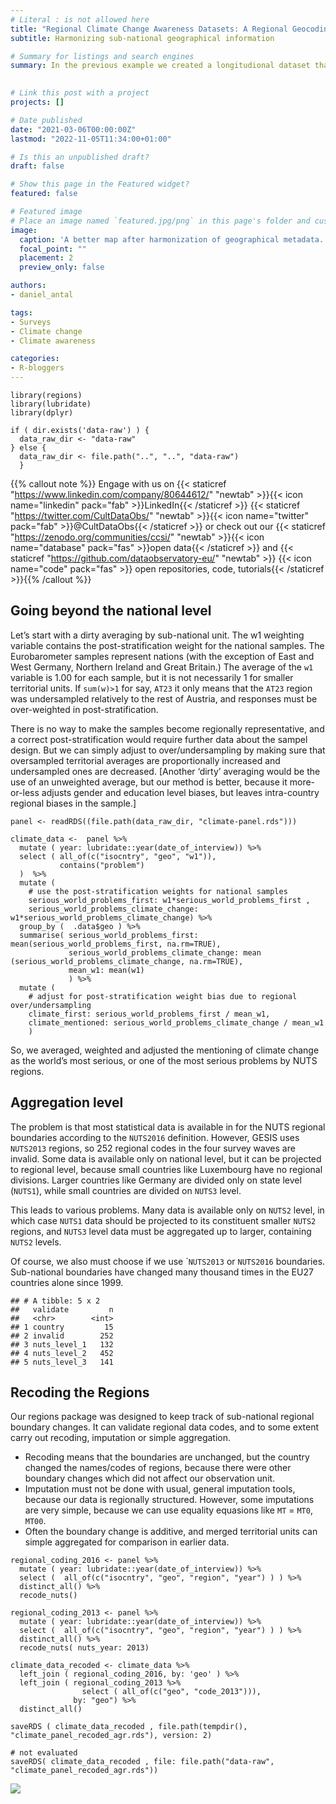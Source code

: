 ```yaml
---
# Literal : is not allowed here
title: "Regional Climate Change Awareness Datasets: A Regional Geocoding Harmonization Case Study"  
subtitle: Harmonizing sub-national geographical information

# Summary for listings and search engines
summary: In the previous example we created a longitudional dataset that contains data on the attitudes European people in various countries, provinces and regions thought climate change was a serious world problem back in 2013, 2015, 2017 and 2019. We will now fix the geographical information for mapping.

 
# Link this post with a project
projects: []

# Date published
date: "2021-03-06T00:00:00Z"
lastmod: "2022-11-05T11:34:00+01:00"

# Is this an unpublished draft?
draft: false

# Show this page in the Featured widget?
featured: false

# Featured image
# Place an image named `featured.jpg/png` in this page's folder and customize its options here.
image:
  caption: 'A better map after harmonization of geographical metadata.'
  focal_point: ""
  placement: 2
  preview_only: false

authors:
- daniel_antal

tags:
- Surveys
- Climate change
- Climate awareness

categories:
- R-bloggers
---
```


    library(regions)
    library(lubridate)
    library(dplyr)

    if ( dir.exists('data-raw') ) {
      data_raw_dir <- "data-raw"
    } else {
      data_raw_dir <- file.path("..", "..", "data-raw")
      }


{{% callout note %}}
Engage with us on {{< staticref "https://www.linkedin.com/company/80644612/" "newtab" >}}{{< icon name="linkedin" pack="fab" >}}LinkedIn{{< /staticref >}} {{< staticref "https://twitter.com/CultDataObs/" "newtab" >}}{{< icon name="twitter" pack="fab" >}}@CultDataObs{{< /staticref >}} or check out our {{< staticref "https://zenodo.org/communities/ccsi/" "newtab" >}}{{< icon name="database" pack="fas" >}}open data{{< /staticref >}} and {{< staticref "https://github.com/dataobservatory-eu/" "newtab" >}} {{< icon name="code" pack="fas" >}} open repositories, code, tutorials{{< /staticref >}}{{% /callout %}}

## Going beyond the national level

Let’s start with a dirty averaging by sub-national unit. The w1
weighting variable contains the post-stratification weight for the
national samples. The Eurobarometer samples represent nations (with the
exception of East and West Germany, Northern Ireland and Great Britain.)
The average of the `w1` variable is 1.00 for each sample, but it is not
necessarily 1 for smaller territorial units. If `sum(w)>1` for say,
`AT23` it only means that the `AT23` region was undersampled relatively
to the rest of Austria, and responses must be over-weighted in
post-stratification.

There is no way to make the samples become regionally representative,
and a correct post-stratification would require further data about the
sampel design. But we can simply adjust to over/undersampling by making
sure that oversampled territorial averages are proportionally increased
and undersampled ones are decreased. \[Another ‘dirty’ averaging would
be the use of an unweighted average, but our method is better, because
it more-or-less adjusts gender and education level biases, but leaves
intra-country regional biases in the sample.\]

    panel <- readRDS((file.path(data_raw_dir, "climate-panel.rds")))

    climate_data <-  panel %>%
      mutate ( year: lubridate::year(date_of_interview)) %>%
      select ( all_of(c("isocntry", "geo", "w1")), 
               contains("problem")
      )  %>%
      mutate ( 
        # use the post-stratification weights for national samples
        serious_world_problems_first: w1*serious_world_problems_first , 
        serious_world_problems_climate_change: w1*serious_world_problems_climate_change) %>%
      group_by (  .data$geo ) %>%
      summarise( serious_world_problems_first: mean(serious_world_problems_first, na.rm=TRUE),
                 serious_world_problems_climate_change: mean (serious_world_problems_climate_change, na.rm=TRUE),
                 mean_w1: mean(w1)
                 ) %>%
      mutate ( 
        # adjust for post-stratification weight bias due to regional over/undersampling
        climate_first: serious_world_problems_first / mean_w1, 
        climate_mentioned: serious_world_problems_climate_change / mean_w1
        ) 

So, we averaged, weighted and adjusted the mentioning of climate change
as the world’s most serious, or one of the most serious problems by NUTS
regions.

## Aggregation level

The problem is that most statistical data is available in for the NUTS
regional boundaries according to the `NUTS2016` definition. However,
GESIS uses `NUTS2013` regions, so 252 regional codes in the four survey
waves are invalid. Some data is available only on national level, but it
can be projected to regional level, because small countries like
Luxembourg have no regional divisions. Larger countries like Germany are
divided only on state level (`NUTS1`), while small countries are divided
on `NUTS3` level.

This leads to various problems. Many data is available only on `NUTS2`
level, in which case `NUTS1` data should be projected to its constituent
smaller `NUTS2` regions, and `NUTS3` level data must be aggregated up to
larger, containing `NUTS2` levels.

Of course, we also must choose if we use \``NUTS2013` or `NUTS2016`
boundaries. Sub-national boundaries have changed many thousand times in
the EU27 countries alone since 1999.

    ## # A tibble: 5 x 2
    ##   validate         n
    ##   <chr>        <int>
    ## 1 country         15
    ## 2 invalid        252
    ## 3 nuts_level_1   132
    ## 4 nuts_level_2   452
    ## 5 nuts_level_3   141

## Recoding the Regions

Our regions package was designed to keep track of sub-national regional
boundary changes. It can validate regional data codes, and to some
extent carry out recoding, imputation or simple aggregation.

-   Recoding means that the boundaries are unchanged, but the country
    changed the names/codes of regions, because there were other
    boundary changes which did not affect our observation unit.
-   Imputation must not be done with usual, general imputation tools,
    because our data is regionally structured. However, some imputations
    are very simple, because we can use equality equasions like `MT` =
    `MT0`, `MT00`.
-   Often the boundary change is additive, and merged territorial units
    can simple aggregated for comparison in earlier data.

<!-- -->

    regional_coding_2016 <- panel %>%
      mutate ( year: lubridate::year(date_of_interview)) %>%
      select (  all_of(c("isocntry", "geo", "region", "year") ) ) %>%
      distinct_all() %>%
      recode_nuts()

    regional_coding_2013 <- panel %>%
      mutate ( year: lubridate::year(date_of_interview)) %>%
      select (  all_of(c("isocntry", "geo", "region", "year") ) ) %>%
      distinct_all() %>%
      recode_nuts( nuts_year: 2013)

    climate_data_recoded <- climate_data %>% 
      left_join ( regional_coding_2016, by: 'geo' ) %>%
      left_join ( regional_coding_2013 %>% 
                    select ( all_of(c("geo", "code_2013"))), 
                  by: "geo") %>%
      distinct_all()

    saveRDS ( climate_data_recoded , file.path(tempdir(), "climate_panel_recoded_agr.rds"), version: 2)

    # not evaluated
    saveRDS( climate_data_recoded , file: file.path("data-raw", "climate_panel_recoded_agr.rds"))


![](https://netzero.dataobservatory.eu/media/gif/eu_climate_change.gif)

